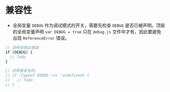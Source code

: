 # 兼容性

- 全局变量 `DEBUG` 作为调试模式的开关，需要先检查 `DEBUG` 是否已被声明。顶层的全局变量声明 `var DEBUG = true` 只在 `debug.js` 文件中才有，因此要避免出现 `ReferenceError` 错误。

```javascript
// 这样会抛出错误
if (DEBUG) {
  // Todo
}

// 这样是安全的
// if (typeof DEBUG !== 'undefined) {
//   // Todo
// }
```
